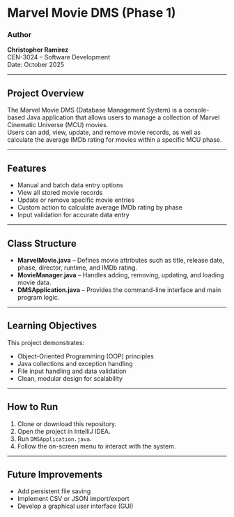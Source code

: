 # Marvel Movie DMS (Phase 1)

### Author
**Christopher Ramirez**  
CEN-3024 – Software Development  
Date: October 2025  

---

## Project Overview
The Marvel Movie DMS (Database Management System) is a console-based Java application that allows users to manage a collection of Marvel Cinematic Universe (MCU) movies.  
Users can add, view, update, and remove movie records, as well as calculate the average IMDb rating for movies within a specific MCU phase.

---

## Features
- Manual and batch data entry options  
- View all stored movie records  
- Update or remove specific movie entries  
- Custom action to calculate average IMDb rating by phase  
- Input validation for accurate data entry  

---

## Class Structure
- **MarvelMovie.java** – Defines movie attributes such as title, release date, phase, director, runtime, and IMDb rating.  
- **MovieManager.java** – Handles adding, removing, updating, and loading movie data.  
- **DMSApplication.java** – Provides the command-line interface and main program logic.  

---

## Learning Objectives
This project demonstrates:
- Object-Oriented Programming (OOP) principles  
- Java collections and exception handling  
- File input handling and data validation  
- Clean, modular design for scalability  

---

## How to Run
1. Clone or download this repository.  
2. Open the project in IntelliJ IDEA.  
3. Run `DMSApplication.java`.  
4. Follow the on-screen menu to interact with the system.  

---

## Future Improvements
- Add persistent file saving  
- Implement CSV or JSON import/export  
- Develop a graphical user interface (GUI)  
